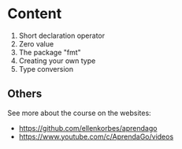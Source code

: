 # Content

1. Short declaration operator
2. Zero value
3. The package "fmt"
4. Creating your own type
5. Type conversion

## Others

See more about the course on the websites:

- https://github.com/ellenkorbes/aprendago
- https://www.youtube.com/c/AprendaGo/videos
